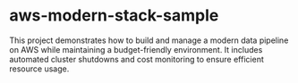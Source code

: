 # aws-modern-stack-sample
This project demonstrates how to build and manage a modern data pipeline on AWS while maintaining a budget-friendly environment. It includes automated cluster shutdowns and cost monitoring to ensure efficient resource usage.
